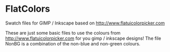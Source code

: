 # FlatColors
Swatch files for GIMP / Inkscape based on http://www.flatuicolorpicker.com

These are just some basic files to use the colours from http://www.flatuicolorpicker.com for you gimp / inkscape designs!
The file NonBG is a combination of the non-blue and non-green colours.
